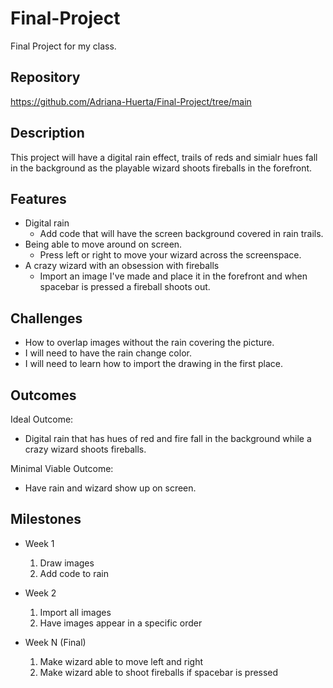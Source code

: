 # Final-Project
Final Project for my class.

## Repository
https://github.com/Adriana-Huerta/Final-Project/tree/main

## Description
This project will have a digital rain effect, trails of reds and simialr hues fall in the background as the playable wizard shoots fireballs in the forefront.

## Features
- Digital rain
	- Add code that will have the screen background covered in rain trails.
- Being able to move around on screen.
	- Press left or right to move your wizard across the screenspace.
- A crazy wizard with an obsession with fireballs 
	- Import an image I've made and place it in the forefront and when spacebar is pressed a fireball shoots out.

## Challenges
- How to overlap images without the rain covering the picture.
- I will need to have the rain change color.
- I will need to learn how to import the drawing in the first place.

## Outcomes
Ideal Outcome:
- Digital rain that has hues of red and fire fall in the background while a crazy wizard shoots fireballs.

Minimal Viable Outcome:
- Have rain and wizard show up on screen.

## Milestones

- Week 1
  1. Draw images
  2. Add code to rain

- Week 2
  1. Import all images
  2. Have images appear in a specific order

- Week N (Final)
  1. Make wizard able to move left and right
  2. Make wizard able to shoot fireballs if spacebar is pressed
